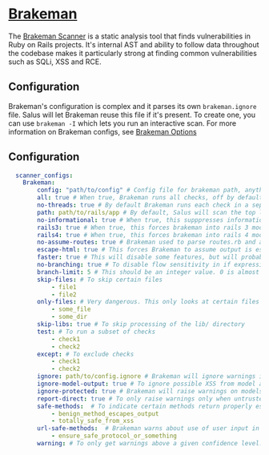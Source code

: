 # [Brakeman](http://brakemanscanner.org/)

The [Brakeman Scanner](http://brakemanscanner.org/) is a static analysis tool that finds vulnerabilities in Ruby on Rails projects. It's internal AST and ability to follow data throughout the codebase makes it particularly strong at finding common vulnerabilities such as SQLi, XSS and RCE.

## Configuration

Brakeman's configuration is complex and it parses its own `brakeman.ignore` file. Salus will let Brakeman reuse this file if it's present. To create one, you can use `brakeman -I` which lets you run an interactive scan.
For more information on Brakeman configs, see [Brakeman Options](https://brakemanscanner.org/docs/options/)

## Configuration
```yaml
  scanner_configs:
    Brakeman:
        config: "path/to/config" # Config file for brakeman path, anything in the command line config here will override the brakeman config file. By default it will look for a config in: ./config/brakeman.yml, ~/.brakeman/config.yml, and /etc/brakeman/config.yml. 'Config' is the 'c' brakeman config option.
        all: true # When true, Brakeman runs all checks, off by default. 'All' is the 'A' brakeman config option.
        no-threads: true # By default Brakeman runs each check in a separate thread. When true, disables this behavior. 'No-threads' is the 'n' brakeman config option.
        path: path/to/rails/app # By default, Salus will scan the top level directory, set this if you wish to override this behavior
        no-informational: true # When true, this supppresses informational warnings. 'No-informational' is the 'q' brakeman config option.
        rails3: true # When true, this forces brakeman into rails 3 mode. This should not be necessary if you have a Gemfile.lock file. 'Rails3' is the '3' brakeman config option.
        rails4: true # When true, this forces brakeman into rails 4 mode. This should not be necessary if you have a Gemfile.lock file. 'Rails4' is the '4' brakeman config option.
        no-assume-routes: true # Brakeman used to parse routes.rb and attempt to infer which controller methods are used as actions. However, this is not perfect (especially for Rails 3/4), so now it assumes all controller methods are actions. To disable this behavior set this to true. 
        escape-html: true # This forces Brakeman to assume output is escaped by default. This should not be necessary. 
        faster: true # This will disable some features, but will probably be much faster (currently it is the same as --skip-libs --no-branching). WARNING: This may cause Brakeman to miss some vulnerabilities.
        no-branching: true # To disable flow sensitivity in if expressions set this to true
        branch-limit: 5 # This should be an integer value. 0 is almost the same as --no-branching but --no-branching is preferred. The default value is 5. Lower values generally make Brakeman go faster. -1 is the same as unlimited.
        skip-files: # To skip certain files
            - file1
            - file2
        only-files: # Very dangerous. This only looks at certain files
            - some_file
            - some_dir
        skip-libs: true # To skip processing of the lib/ directory
        test: # To run a subset of checks
            - check1 
            - check2
        except: # To exclude checks
            - check1 
            - check2
        ignore: path/to/config.ignore # Brakeman will ignore warnings if configured to do so. By default, it looks for a configuration file in config/brakeman.ignore. To specify a file to use this argument. 'Ignore' is the 'i' brakeman config option.
        ignore-model-output: true # To ignore possible XSS from model attributes
        ignore-protected: true # Brakeman will raise warnings on models that use attr_protected. To suppress these warnings, set this to true. 
        report-direct: true # To only raise warnings only when untrusted data is being directly used
        safe-methods:  # To indicate certain methods return properly escaped output and should not be warned about in XSS checks
            - benign_method_escapes_output
            - totally_safe_from_xss
        url-safe-methods:  # Brakeman warns about use of user input in URLs generated with link_to. Since Rails does not provide anyway of making these URLs really safe (e.g. limiting protocols to HTTP(S)), safe methods can be ignored with
            - ensure_safe_protocol_or_something
        warning: # To only get warnings above a given confidence level. The -w switch takes a number from 1 to 3, with 1 being low (all warnings) and 3 being high (only highest confidence warnings). 'Warning' is the 'w' brakeman config option.
```
